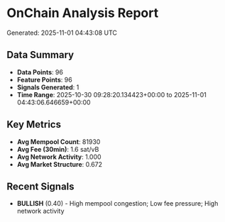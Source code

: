 # OnChain Analysis Report
Generated: 2025-11-01 04:43:08 UTC

## Data Summary
- **Data Points**: 96
- **Feature Points**: 96
- **Signals Generated**: 1
- **Time Range**: 2025-10-30 09:28:20.134423+00:00 to 2025-11-01 04:43:06.646659+00:00

## Key Metrics
- **Avg Mempool Count**: 81930
- **Avg Fee (30min)**: 1.6 sat/vB
- **Avg Network Activity**: 1.000
- **Avg Market Structure**: 0.672

## Recent Signals
- **BULLISH** (0.40) - High mempool congestion; Low fee pressure; High network activity
